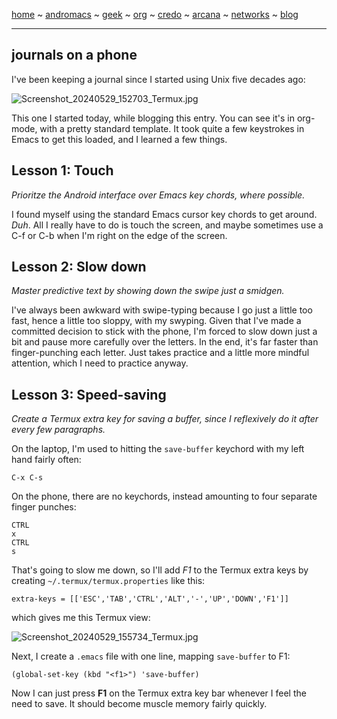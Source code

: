 [home](README.md) ~ [andromacs](andromacs.md) ~ [geek](geekcode.md) ~ [org](orgmode.md) ~ [credo](credo.md) ~ [arcana](arcana.md) ~ [networks](networking.md) ~ [blog](blogroll.md)

-----

## journals on a phone

I've been keeping a journal since I started using Unix five decades ago:

![Screenshot_20240529_152703_Termux.jpg](https://github.com/billwear/billwear.github.io/assets/18288776/b181b7d3-bb85-405e-b9b7-124c5fd67437)

This one I started today, while blogging this entry. You can see it's in org-mode, with a pretty standard template. It took quite a few keystrokes in Emacs to get this loaded, and I learned a few things. 

## Lesson 1: Touch
*Prioritze the Android interface over Emacs key chords, where possible.*

I found myself using the standard Emacs cursor key chords to get around. *Duh*. All I really have to do is touch the screen, and maybe sometimes use a C-f or C-b when I'm right on the edge of the screen. 

## Lesson 2: Slow down
*Master predictive text by showing down the swipe just a smidgen.*

I've always been awkward with swipe-typing because I go just a little too fast, hence a little too sloppy, with my swyping. Given that I've made a committed decision to stick with the phone, I'm forced to slow down just a bit and pause more carefully over the letters. In the end, it's far  faster than finger-punching each letter. Just takes practice and a little more mindful attention, which I need to practice anyway. 

## Lesson 3: Speed-saving
*Create a Termux extra key for saving a buffer, since I reflexively do it after every few paragraphs.*

On the laptop, I'm used to hitting the  ```save-buffer``` keychord with my left hand fairly often:

```nohighlight
C-x C-s
```

On the phone, there are no keychords, instead amounting to four separate finger punches:

```nohighlight
CTRL
x
CTRL
s
```

That's going to slow me down, so I'll add *F1* to the Termux extra keys by creating ```~/.termux/termux.properties``` like this:

```nohighlight
extra-keys = [['ESC','TAB','CTRL','ALT','-','UP','DOWN','F1']]
```

which gives me this Termux view:

![Screenshot_20240529_155734_Termux.jpg](https://github.com/billwear/billwear.github.io/assets/18288776/eb942f49-5fd3-415e-9aa2-c954750f97a3)

Next, I create a ```.emacs``` file with one line, mapping ```save-buffer``` to F1:

```nohighlight
(global-set-key (kbd "<f1>") 'save-buffer)
```

Now I can just press **F1** on the Termux extra key bar whenever I feel the need to save. It should become muscle memory fairly quickly. 


